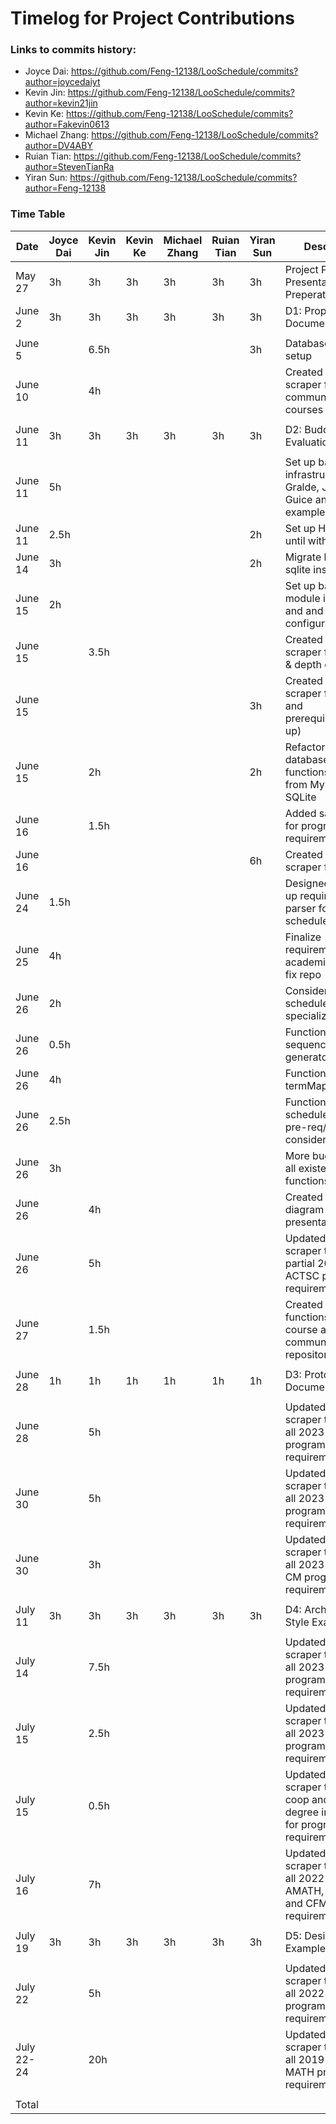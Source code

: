 # Timelog for Project Contributions

### Links to commits history:
- Joyce Dai: https://github.com/Feng-12138/LooSchedule/commits?author=joycedaiyt
- Kevin Jin: https://github.com/Feng-12138/LooSchedule/commits?author=kevin21jin
- Kevin Ke: https://github.com/Feng-12138/LooSchedule/commits?author=Fakevin0613
- Michael Zhang: https://github.com/Feng-12138/LooSchedule/commits?author=DV4ABY
- Ruian Tian: https://github.com/Feng-12138/LooSchedule/commits?author=StevenTianRa
- Yiran Sun: https://github.com/Feng-12138/LooSchedule/commits?author=Feng-12138

### Time Table
|   Date   |   Joyce Dai   |   Kevin Jin   |   Kevin Ke    | Michael Zhang |  Ruian Tian   |   Yiran Sun   | Description
|----------|---------------|---------------|---------------|---------------|---------------|---------------|-------------
| May 27   |      3h       |      3h       |      3h       |      3h       |      3h       |      3h       | Project Propsal Presentation Preperation
| June 2   |      3h       |      3h       |      3h       |      3h       |      3h       |      3h       | D1: Proposal Document
|          |               |               |               |               |               |               |
| June 5   |               |     6.5h      |               |               |               |      3h       | Database design & setup
| June 10  |               |      4h       |               |               |               |               | Created data scraper for communication courses
|          |               |               |               |               |               |               |
| June 11  |      3h       |      3h       |      3h       |      3h       |      3h       |      3h       | D2: Buddy Team's Evaluation
|          |               |               |               |               |               |               |
| June 11  |      5h       |               |               |               |               |               | Set up backend infrastructure with Gralde, Jersey, Guice and jaxb and example endpoints
| June 11  |      2.5h     |               |               |               |               |       2h      | Set up Hibernate until with mySql
| June 14  |      3h       |               |               |               |               |       2h       | Migrate backend to sqlite instead
| June 15  |      2h       |               |               |               |               |               | Set up backend module injection and and application configuration
| June 15  |               |     3.5h      |               |               |               |               | Created data scraper for breadth & depth courses
| June 15  |               |               |               |               |               |       3h      | Created data scraper for courses and prerequisites(set up)
| June 15  |               |      2h       |               |               |               |        2h     | Refactored database-related functions to switch from MySQL to SQLite
| June 16  |               |     1.5h      |               |               |               |               | Added sample data for program requirements
| June 16  |               |               |               |               |               |       6h      | Created data scraper for courses
| June 24  |      1.5h     |               |               |               |               |               | Designed and set up requirement parser for scheduler
| June 25  |      4h       |               |               |               |               |               | Finalize requirements for an academic plan and fix repo
| June 26  |      2h       |               |               |               |               |               | Consider prereq in scheduler and add specializations
| June 26  |      0.5h     |               |               |               |               |               | Functioning sequence generator
| June 26  |      4h       |               |               |               |               |               | Functioning termMapperService
| June 26  |      2.5h     |               |               |               |               |               | Functioning scheduler with pre-req/availabiity considerations
| June 26  |      3h       |               |               |               |               |               | More bug fixes for all existent functions
| June 26  |               |      4h       |               |               |               |               | Created component diagram for demo presentation (D3)
| June 26  |               |      5h       |               |               |               |               | Updated data scraper to retrieve partial 2023 ACTSC program requirements
| June 27  |               |     1.5h      |               |               |               |               | Created backend functions for course and communication repositories
|          |               |               |               |               |               |               |
| June 28  |      1h       |      1h       |      1h       |      1h       |      1h       |      1h       | D3: Prototype Document
|          |               |               |               |               |               |               |
| June 28  |               |      5h       |               |               |               |               | Updated data scraper to retrieve all 2023 ACTSC program requirements
| June 30  |               |      5h       |               |               |               |               | Updated data scraper to retrieve all 2023 AMATH program requirements
| June 30  |               |      3h       |               |               |               |               | Updated data scraper to retrieve all 2023 CO and CM program requirements
|          |               |               |               |               |               |               |
| July 11  |      3h       |      3h       |      3h       |      3h       |      3h       |      3h       | D4: Architecture Style Examples
|          |               |               |               |               |               |               |
| July 14  |               |     7.5h      |               |               |               |               | Updated data scraper to retrieve all 2023 CS program requirements
| July 15  |               |     2.5h      |               |               |               |               | Updated data scraper to retrieve all 2023 MATH program requirements
| July 15  |               |     0.5h      |               |               |               |               | Updated data scraper to retrieve coop and double degree information for program requirements
| July 16  |               |      7h       |               |               |               |               | Updated data scraper to retrieve all 2022 ACTSC, AMATH, CO, CS, and CFM program requirements
|          |               |               |               |               |               |               |
| July 19  |      3h       |      3h       |      3h       |      3h       |      3h       |      3h       | D5: Design Pattern Examples
|          |               |               |               |               |               |               |
| July 22  |               |      5h       |               |               |               |               | Updated data scraper to retrieve all 2022 MATH program requirements
|July 22-24|               |      20h      |               |               |               |               | Updated data scraper to retrieve all 2019-2021 MATH program requirements
|          |               |               |               |               |               |               |
|  Total   |               |               |               |               |               |               |
